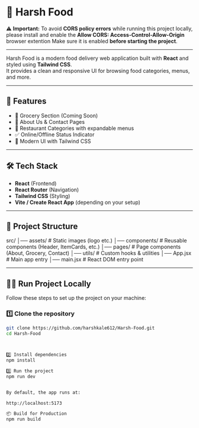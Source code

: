 # 🍴 Harsh Food

⚠️ **Important:** To avoid **CORS policy errors** while running this project locally,  
please install and enable the **Allow CORS: Access-Control-Allow-Origin**  browser extention
Make sure it is enabled **before starting the project**.

---

Harsh Food is a modern food delivery web application built with **React** and styled using **Tailwind CSS**.  
It provides a clean and responsive UI for browsing food categories, menus, and more.

---

## 🚀 Features
- 🛒 Grocery Section (Coming Soon)
- 📌 About Us & Contact Pages
- 🍲 Restaurant Categories with expandable menus
- ✅ Online/Offline Status Indicator
- 🎨 Modern UI with Tailwind CSS

---

## 🛠️ Tech Stack
- **React** (Frontend)
- **React Router** (Navigation)
- **Tailwind CSS** (Styling)
- **Vite / Create React App** (depending on your setup)

---

## 📂 Project Structure

src/
│── assets/ # Static images (logo etc.)
│── components/ # Reusable components (Header, ItemCards, etc.)
│── pages/ # Page components (About, Grocery, Contact)
│── utils/ # Custom hooks & utilities
│── App.jsx # Main app entry
│── main.jsx # React DOM entry point



---

## 🏃‍♂️ Run Project Locally

Follow these steps to set up the project on your machine:

### 1️⃣ Clone the repository
```bash
git clone https://github.com/harshkale612/Harsh-Food.git
cd Harsh-Food



2️⃣ Install dependencies
npm install

3️⃣ Run the project
npm run dev


By default, the app runs at:

http://localhost:5173

📦 Build for Production
npm run build
